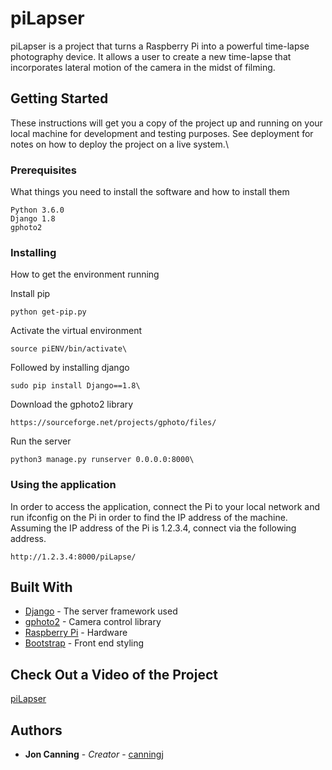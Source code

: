 # piLapser

piLapser is a project that turns a Raspberry Pi into a powerful time-lapse photography device.  It allows a user to create a new time-lapse that incorporates lateral motion of the camera in the midst of filming.

## Getting Started

These instructions will get you a copy of the project up and running on your local machine for development and testing purposes. See deployment for notes on how to deploy the project on a live system.\

### Prerequisites

What things you need to install the software and how to install them

```
Python 3.6.0
Django 1.8
gphoto2
```

### Installing

How to get the environment running

Install pip
```
python get-pip.py
```
Activate the virtual environment
```
source piENV/bin/activate\
```

Followed by installing django

```
sudo pip install Django==1.8\
```
Download the gphoto2 library
```
https://sourceforge.net/projects/gphoto/files/
```
Run the server
```
python3 manage.py runserver 0.0.0.0:8000\
```

### Using the application
In order to access the application, connect the Pi to your local network and run ifconfig on the Pi in order to find the IP address of the machine.  Assuming the IP address of the Pi is 1.2.3.4, connect via the following address.
```
http://1.2.3.4:8000/piLapse/
```

## Built With

* [Django](https://www.djangoproject.com/) - The server framework used
* [gphoto2](http://www.gphoto.org/) - Camera control library
* [Raspberry Pi](https://www.raspberrypi.org/) - Hardware
* [Bootstrap](https://getbootstrap.com/) - Front end styling

## Check Out a Video of the Project
[piLapser](https://www.youtube.com/watch?v=gZ29RxWC198) 


## Authors

* **Jon Canning** - *Creator* - [canningj](https://github.com/canningj)
